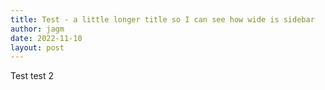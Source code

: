 ```yaml
---
title: Test - a little longer title so I can see how wide is sidebar
author: jagm
date: 2022-11-10
layout: post
---
```


Test test 2
